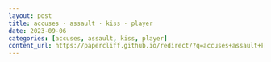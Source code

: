 ```yaml
---
layout: post
title: accuses · assault · kiss · player
date: 2023-09-06
categories: [accuses, assault, kiss, player]
content_url: https://papercliff.github.io/redirect/?q=accuses+assault+kiss+player&tbs=cdr:1,cd_min:9/5/2023,cd_max:9/7/2023
---
```

